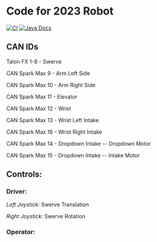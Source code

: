 # **Code for 2023 Robot**
[![CI](https://github.com/Frc5572/FRC2023/actions/workflows/main.yml/badge.svg)](https://github.com/Frc5572/FRC2023/actions/workflows/main.yml) [![Java Docs](https://img.shields.io/badge/docs-2023-blue)](https://frc5572.github.io/FRC2023/)

## **CAN IDs**
Talon FX 1-8 - Swerve

CAN Spark Max 9 - Arm Left Side

CAN Spark Max 10 - Arm Right Side

CAN Spark Max 11 - Elevator

CAN Spark Max 12 - Wrist

CAN Spark Max 13 - Wrist Left Intake

CAN Spark Max 16 - Wrist Right Intake

CAN Spark Max 14 - Dropdown Intake -- Dropdown Motor

CAN Spark Max 15 - Dropdown Intake -- Intake Motor

## **Controls:**

### Driver:

*Left Joystick:*  Swerve Translation

*Right Joystick:* Swerve Rotation

### Operator:
